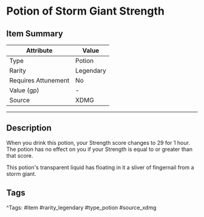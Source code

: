 # Potion of Storm Giant Strength

## Item Summary

| Attribute            | Value                        |
|----------------------|------------------------------|
| Type                 | Potion |
| Rarity               | Legendary             |
| Requires Attunement  | No                |
| Value (gp)           | -    |
| Source               | XDMG |

---

## Description

When you drink this potion, your Strength score changes to 29 for 1 hour. The potion has no effect on you if your Strength is equal to or greater than that score.

This potion's transparent liquid has floating in it a sliver of fingernail from a storm giant.

## Tags

^Tags: #item #rarity_legendary #type_potion #source_xdmg